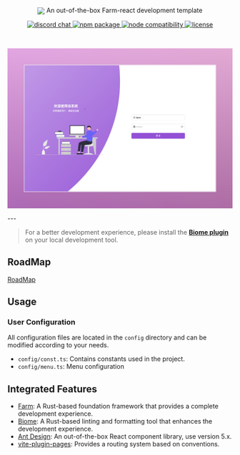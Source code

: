 <div align="center">

<!--   <h3>Farm-react Starter Template</h3> -->
  <p>
    <img src="./src/assets/logo.png" width="30" align="center" />
    An out-of-the-box Farm-react development template
  </p>
  <p align="center">
    <a href="https://discord.gg/mDErq9aFnF">
      <img src="https://img.shields.io/badge/chat-discord-blueviolet?style=flat&logo=discord&colorA=ffe3f5&colorB=711a5f" alt="discord chat" />
    </a>
    <a href="https://npmjs.com/package/@farmfe/core">
      <img src="https://img.shields.io/npm/v/@farmfe/core.svg?style=flat-square&colorA=ffe3f5&colorB=711a5f" alt="npm package">
    </a>
    <a href="https://nodejs.org/en/about/releases/">
      <img src="https://img.shields.io/node/v/@farmfe/core.svg?style=flat-square&colorA=ffe3f5&colorB=711a5f" alt="node compatibility">
    </a>
    <a href="https://github.com/farm-fe/farm/blob/main/LICENSE">
      <img src="https://img.shields.io/npm/l/@farmfe/core?style=flat-square&colorA=ffe3f5&colorB=711a5f" alt="license" />
    </a>
  </p>
  <br/>
</div>

  <p>
    <img src="https://github.com/jstors/assets/blob/main/home.jpeg" align="center" />
  </p>
---

> For a better development experience, please install the [**Biome plugin**](https://biomejs.dev/en/reference/vscode/) on your local development tool.
>
## RoadMap

[RoadMap](https://github.com/jstors/farm-react-template/issues/21)

## Usage

### User Configuration

All configuration files are located in the `config` directory and can be modified according to your needs.
- `config/const.ts`: Contains constants used in the project.
- `config/menu.ts`: Menu configuration

## Integrated Features
- [Farm](https://farm-fe.github.io/en/docs/quick-start): A Rust-based foundation framework that provides a complete development experience.
- [Biome](https://biomejs.dev/en/reference/configuration/#javascriptformatterjsxquotestyle): A Rust-based linting and formatting tool that enhances the development experience.
- [Ant Design](https://ant.design/components/overview-cn/): An out-of-the-box React component library, use version 5.x.
- [vite-plugin-pages](https://github.com/hannoeru/vite-plugin-pages?tab=readme-ov-file#react-1): Provides a routing system based on conventions.
